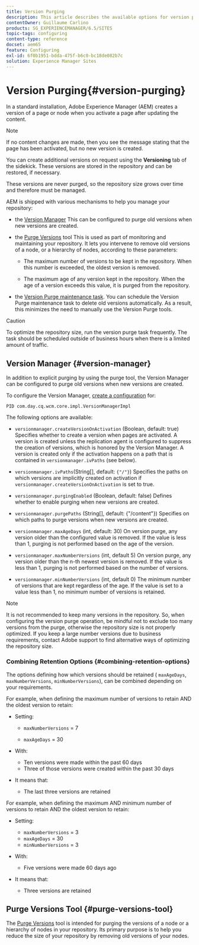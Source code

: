 ```yaml
---
title: Version Purging
description: This article describes the available options for version purging.
contentOwner: Guillaume Carlino
products: SG_EXPERIENCEMANAGER/6.5/SITES
topic-tags: configuring
content-type: reference
docset: aem65
feature: Configuring
exl-id: 6f0b1951-bdda-475f-b6c0-bc18de082b7c
solution: Experience Manager Sites
---
```

# Version Purging{#version-purging}

In a standard installation, Adobe Experience Manager (AEM) creates a version of a page or node when you activate a page after updating the content.

>[!NOTE]
>
>If no content changes are made, then you see the message stating that the page has been activated, but no new version is created.

You can create additional versions on request using the **Versioning** tab of the sidekick. These versions are stored in the repository and can be restored, if necessary.

These versions are never purged, so the repository size grows over time and therefore must be managed.

AEM is shipped with various mechanisms to help you manage your repository:

* the [Version Manager](#version-manager)
  This can be configured to purge old versions when new versions are created.

* the [Purge Versions](/help/sites-deploying/monitoring-and-maintaining.md#purgeversionstool) tool
  This is used as part of monitoring and maintaining your repository.
  It lets you intervene to remove old versions of a node, or a hierarchy of nodes, according to these parameters:

    * The maximum number of versions to be kept in the repository.
      When this number is exceeded, the oldest version is removed.

    * The maximum age of any version kept in the repository.
      When the age of a version exceeds this value, it is purged from the repository.

* the [Version Purge maintenance task](/help/sites-administering/operations-dashboard.md#automated-maintenance-tasks). You can schedule the Version Purge maintenance task to delete old versions automatically. As a result, this minimizes the need to manually use the Version Purge tools.

>[!CAUTION]
>
>To optimize the repository size, run the version purge task frequently. The task should be scheduled outside of business hours when there is a limited amount of traffic.

## Version Manager {#version-manager}

In addition to explicit purging by using the purge tool, the Version Manager can be configured to purge old versions when new versions are created.

To configure the Version Manager, [create a configuration](/help/sites-deploying/configuring-osgi.md) for:

`PID com.day.cq.wcm.core.impl.VersionManagerImpl`

The following options are available:

* `versionmanager.createVersionOnActivation` (Boolean, default: true)
  Specifies whether to create a version when pages are activated.
  A version is created unless the replication agent is configured to suppress the creation of versions, which is honored by the Version Manager.
  A version is created only if the activation happens on a path that is contained in `versionmanager.ivPaths` (see below).

* `versionmanager.ivPaths`(String[], default: `{"/"}`)
  Specifies the paths on which versions are implicitly created on activation if `versionmanager.createVersionOnActivation` is set to true.

* `versionmanager.purgingEnabled` (Boolean, default: false)
  Defines whether to enable purging when new versions are created.

* `versionmanager.purgePaths` (String[], default: {"/content"})
  Specifies on which paths to purge versions when new versions are created.

* `versionmanager.maxAgeDays` (int, default: 30)
  On version purge, any version older than the configured value is removed. If the value is less than 1, purging is not performed based on the age of the version.

* `versionmanager.maxNumberVersions` (int, default 5)
  On version purge, any version older than the n-th newest version is removed. If the value is less than 1, purging is not performed based on the number of versions.

* `versionmanager.minNumberVersions` (int, default 0)
  The minimum number of versions that are kept regardless of the age. If the value is set to a value less than 1, no minimum number of versions is retained.

>[!NOTE]
>
>It is not recommended to keep many versions in the repository. So, when configuring the version purge operation, be mindful not to exclude too many versions from the purge, otherwise the repository size is not properly optimized. If you keep a large number versions due to business requirements, contact Adobe support to find alternative ways of optimizing the repository size.

### Combining Retention Options {#combining-retention-options}

The options defining how which versions should be retained ( `maxAgeDays`, `maxNumberVersions`, `minNumberVersions`), can be combined depending on your requirements.

For example, when defining the maximum number of versions to retain AND the oldest version to retain:

* Setting:

    * `maxNumberVersions` = 7

    * `maxAgeDays` = 30

* With:

    * Ten versions were made within the past 60 days
    * Three of those versions were created within the past 30 days

* It means that:

    * The last three versions are retained

For example, when defining the maximum AND minimum number of versions to retain AND the oldest version to retain:

* Setting:

    * `maxNumberVersions` = 3
    * `maxAgeDays` = 30
    * `minNumberVersions` = 3

* With:

    * Five versions were made 60 days ago

* It means that:

    * Three versions are retained

## Purge Versions Tool {#purge-versions-tool}

The [Purge Versions](/help/sites-deploying/monitoring-and-maintaining.md#purgeversionstool) tool is intended for purging the versions of a node or a hierarchy of nodes in your repository. Its primary purpose is to help you reduce the size of your repository by removing old versions of your nodes.
